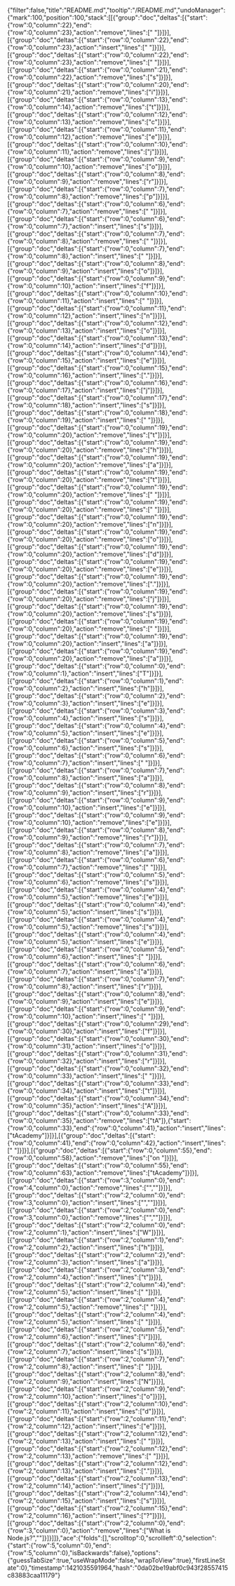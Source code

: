 {"filter":false,"title":"README.md","tooltip":"/README.md","undoManager":{"mark":100,"position":100,"stack":[[{"group":"doc","deltas":[{"start":{"row":0,"column":22},"end":{"row":0,"column":23},"action":"remove","lines":[" "]}]}],[{"group":"doc","deltas":[{"start":{"row":0,"column":22},"end":{"row":0,"column":23},"action":"insert","lines":[" "]}]}],[{"group":"doc","deltas":[{"start":{"row":0,"column":22},"end":{"row":0,"column":23},"action":"remove","lines":[" "]}]}],[{"group":"doc","deltas":[{"start":{"row":0,"column":21},"end":{"row":0,"column":22},"action":"remove","lines":["s"]}]}],[{"group":"doc","deltas":[{"start":{"row":0,"column":20},"end":{"row":0,"column":21},"action":"remove","lines":["i"]}]}],[{"group":"doc","deltas":[{"start":{"row":0,"column":13},"end":{"row":0,"column":14},"action":"remove","lines":["t"]}]}],[{"group":"doc","deltas":[{"start":{"row":0,"column":12},"end":{"row":0,"column":13},"action":"remove","lines":["c"]}]}],[{"group":"doc","deltas":[{"start":{"row":0,"column":11},"end":{"row":0,"column":12},"action":"remove","lines":["e"]}]}],[{"group":"doc","deltas":[{"start":{"row":0,"column":10},"end":{"row":0,"column":11},"action":"remove","lines":["j"]}]}],[{"group":"doc","deltas":[{"start":{"row":0,"column":9},"end":{"row":0,"column":10},"action":"remove","lines":["o"]}]}],[{"group":"doc","deltas":[{"start":{"row":0,"column":8},"end":{"row":0,"column":9},"action":"remove","lines":["r"]}]}],[{"group":"doc","deltas":[{"start":{"row":0,"column":7},"end":{"row":0,"column":8},"action":"remove","lines":["p"]}]}],[{"group":"doc","deltas":[{"start":{"row":0,"column":6},"end":{"row":0,"column":7},"action":"remove","lines":[" "]}]}],[{"group":"doc","deltas":[{"start":{"row":0,"column":6},"end":{"row":0,"column":7},"action":"insert","lines":["s"]}]}],[{"group":"doc","deltas":[{"start":{"row":0,"column":7},"end":{"row":0,"column":8},"action":"remove","lines":[" "]}]}],[{"group":"doc","deltas":[{"start":{"row":0,"column":7},"end":{"row":0,"column":8},"action":"insert","lines":[" "]}]}],[{"group":"doc","deltas":[{"start":{"row":0,"column":8},"end":{"row":0,"column":9},"action":"insert","lines":["o"]}]}],[{"group":"doc","deltas":[{"start":{"row":0,"column":9},"end":{"row":0,"column":10},"action":"insert","lines":["f"]}]}],[{"group":"doc","deltas":[{"start":{"row":0,"column":10},"end":{"row":0,"column":11},"action":"insert","lines":[" "]}]}],[{"group":"doc","deltas":[{"start":{"row":0,"column":11},"end":{"row":0,"column":12},"action":"insert","lines":["n"]}]}],[{"group":"doc","deltas":[{"start":{"row":0,"column":12},"end":{"row":0,"column":13},"action":"insert","lines":["o"]}]}],[{"group":"doc","deltas":[{"start":{"row":0,"column":13},"end":{"row":0,"column":14},"action":"insert","lines":["d"]}]}],[{"group":"doc","deltas":[{"start":{"row":0,"column":14},"end":{"row":0,"column":15},"action":"insert","lines":["e"]}]}],[{"group":"doc","deltas":[{"start":{"row":0,"column":15},"end":{"row":0,"column":16},"action":"insert","lines":["."]}]}],[{"group":"doc","deltas":[{"start":{"row":0,"column":16},"end":{"row":0,"column":17},"action":"insert","lines":["j"]}]}],[{"group":"doc","deltas":[{"start":{"row":0,"column":17},"end":{"row":0,"column":18},"action":"insert","lines":["s"]}]}],[{"group":"doc","deltas":[{"start":{"row":0,"column":18},"end":{"row":0,"column":19},"action":"insert","lines":[" "]}]}],[{"group":"doc","deltas":[{"start":{"row":0,"column":19},"end":{"row":0,"column":20},"action":"remove","lines":["t"]}]}],[{"group":"doc","deltas":[{"start":{"row":0,"column":19},"end":{"row":0,"column":20},"action":"remove","lines":["h"]}]}],[{"group":"doc","deltas":[{"start":{"row":0,"column":19},"end":{"row":0,"column":20},"action":"remove","lines":["a"]}]}],[{"group":"doc","deltas":[{"start":{"row":0,"column":19},"end":{"row":0,"column":20},"action":"remove","lines":["t"]}]}],[{"group":"doc","deltas":[{"start":{"row":0,"column":19},"end":{"row":0,"column":20},"action":"remove","lines":[" "]}]}],[{"group":"doc","deltas":[{"start":{"row":0,"column":19},"end":{"row":0,"column":20},"action":"remove","lines":[" "]}]}],[{"group":"doc","deltas":[{"start":{"row":0,"column":19},"end":{"row":0,"column":20},"action":"remove","lines":["n"]}]}],[{"group":"doc","deltas":[{"start":{"row":0,"column":19},"end":{"row":0,"column":20},"action":"remove","lines":["o"]}]}],[{"group":"doc","deltas":[{"start":{"row":0,"column":19},"end":{"row":0,"column":20},"action":"remove","lines":["d"]}]}],[{"group":"doc","deltas":[{"start":{"row":0,"column":19},"end":{"row":0,"column":20},"action":"remove","lines":["e"]}]}],[{"group":"doc","deltas":[{"start":{"row":0,"column":19},"end":{"row":0,"column":20},"action":"remove","lines":["."]}]}],[{"group":"doc","deltas":[{"start":{"row":0,"column":19},"end":{"row":0,"column":20},"action":"remove","lines":["j"]}]}],[{"group":"doc","deltas":[{"start":{"row":0,"column":19},"end":{"row":0,"column":20},"action":"remove","lines":["s"]}]}],[{"group":"doc","deltas":[{"start":{"row":0,"column":19},"end":{"row":0,"column":20},"action":"remove","lines":[" "]}]}],[{"group":"doc","deltas":[{"start":{"row":0,"column":19},"end":{"row":0,"column":20},"action":"insert","lines":["a"]}]}],[{"group":"doc","deltas":[{"start":{"row":0,"column":19},"end":{"row":0,"column":20},"action":"remove","lines":["a"]}]}],[{"group":"doc","deltas":[{"start":{"row":0,"column":0},"end":{"row":0,"column":1},"action":"insert","lines":["T"]}]}],[{"group":"doc","deltas":[{"start":{"row":0,"column":1},"end":{"row":0,"column":2},"action":"insert","lines":["h"]}]}],[{"group":"doc","deltas":[{"start":{"row":0,"column":2},"end":{"row":0,"column":3},"action":"insert","lines":["e"]}]}],[{"group":"doc","deltas":[{"start":{"row":0,"column":3},"end":{"row":0,"column":4},"action":"insert","lines":["s"]}]}],[{"group":"doc","deltas":[{"start":{"row":0,"column":4},"end":{"row":0,"column":5},"action":"insert","lines":["e"]}]}],[{"group":"doc","deltas":[{"start":{"row":0,"column":5},"end":{"row":0,"column":6},"action":"insert","lines":["s"]}]}],[{"group":"doc","deltas":[{"start":{"row":0,"column":6},"end":{"row":0,"column":7},"action":"insert","lines":[" "]}]}],[{"group":"doc","deltas":[{"start":{"row":0,"column":7},"end":{"row":0,"column":8},"action":"insert","lines":["a"]}]}],[{"group":"doc","deltas":[{"start":{"row":0,"column":8},"end":{"row":0,"column":9},"action":"insert","lines":["r"]}]}],[{"group":"doc","deltas":[{"start":{"row":0,"column":9},"end":{"row":0,"column":10},"action":"insert","lines":["e"]}]}],[{"group":"doc","deltas":[{"start":{"row":0,"column":9},"end":{"row":0,"column":10},"action":"remove","lines":["e"]}]}],[{"group":"doc","deltas":[{"start":{"row":0,"column":8},"end":{"row":0,"column":9},"action":"remove","lines":["r"]}]}],[{"group":"doc","deltas":[{"start":{"row":0,"column":7},"end":{"row":0,"column":8},"action":"remove","lines":["a"]}]}],[{"group":"doc","deltas":[{"start":{"row":0,"column":6},"end":{"row":0,"column":7},"action":"remove","lines":[" "]}]}],[{"group":"doc","deltas":[{"start":{"row":0,"column":5},"end":{"row":0,"column":6},"action":"remove","lines":["s"]}]}],[{"group":"doc","deltas":[{"start":{"row":0,"column":4},"end":{"row":0,"column":5},"action":"remove","lines":["e"]}]}],[{"group":"doc","deltas":[{"start":{"row":0,"column":4},"end":{"row":0,"column":5},"action":"insert","lines":["s"]}]}],[{"group":"doc","deltas":[{"start":{"row":0,"column":4},"end":{"row":0,"column":5},"action":"remove","lines":["s"]}]}],[{"group":"doc","deltas":[{"start":{"row":0,"column":4},"end":{"row":0,"column":5},"action":"insert","lines":["e"]}]}],[{"group":"doc","deltas":[{"start":{"row":0,"column":5},"end":{"row":0,"column":6},"action":"insert","lines":[" "]}]}],[{"group":"doc","deltas":[{"start":{"row":0,"column":6},"end":{"row":0,"column":7},"action":"insert","lines":["a"]}]}],[{"group":"doc","deltas":[{"start":{"row":0,"column":7},"end":{"row":0,"column":8},"action":"insert","lines":["r"]}]}],[{"group":"doc","deltas":[{"start":{"row":0,"column":8},"end":{"row":0,"column":9},"action":"insert","lines":["e"]}]}],[{"group":"doc","deltas":[{"start":{"row":0,"column":9},"end":{"row":0,"column":10},"action":"insert","lines":[" "]}]}],[{"group":"doc","deltas":[{"start":{"row":0,"column":29},"end":{"row":0,"column":30},"action":"insert","lines":["f"]}]}],[{"group":"doc","deltas":[{"start":{"row":0,"column":30},"end":{"row":0,"column":31},"action":"insert","lines":["o"]}]}],[{"group":"doc","deltas":[{"start":{"row":0,"column":31},"end":{"row":0,"column":32},"action":"insert","lines":["r"]}]}],[{"group":"doc","deltas":[{"start":{"row":0,"column":32},"end":{"row":0,"column":33},"action":"insert","lines":[" "]}]}],[{"group":"doc","deltas":[{"start":{"row":0,"column":33},"end":{"row":0,"column":34},"action":"insert","lines":["t"]}]}],[{"group":"doc","deltas":[{"start":{"row":0,"column":34},"end":{"row":0,"column":35},"action":"insert","lines":["A"]}]}],[{"group":"doc","deltas":[{"start":{"row":0,"column":33},"end":{"row":0,"column":35},"action":"remove","lines":["tA"]},{"start":{"row":0,"column":33},"end":{"row":0,"column":41},"action":"insert","lines":["tAcademy"]}]}],[{"group":"doc","deltas":[{"start":{"row":0,"column":41},"end":{"row":0,"column":42},"action":"insert","lines":[" "]}]}],[{"group":"doc","deltas":[{"start":{"row":0,"column":55},"end":{"row":0,"column":58},"action":"remove","lines":["on "]}]}],[{"group":"doc","deltas":[{"start":{"row":0,"column":55},"end":{"row":0,"column":63},"action":"remove","lines":["tAcademy"]}]}],[{"group":"doc","deltas":[{"start":{"row":3,"column":0},"end":{"row":4,"column":0},"action":"remove","lines":["",""]}]}],[{"group":"doc","deltas":[{"start":{"row":2,"column":0},"end":{"row":3,"column":0},"action":"insert","lines":["",""]}]}],[{"group":"doc","deltas":[{"start":{"row":2,"column":0},"end":{"row":3,"column":0},"action":"remove","lines":["",""]}]}],[{"group":"doc","deltas":[{"start":{"row":2,"column":0},"end":{"row":2,"column":1},"action":"insert","lines":["W"]}]}],[{"group":"doc","deltas":[{"start":{"row":2,"column":1},"end":{"row":2,"column":2},"action":"insert","lines":["h"]}]}],[{"group":"doc","deltas":[{"start":{"row":2,"column":2},"end":{"row":2,"column":3},"action":"insert","lines":["a"]}]}],[{"group":"doc","deltas":[{"start":{"row":2,"column":3},"end":{"row":2,"column":4},"action":"insert","lines":["t"]}]}],[{"group":"doc","deltas":[{"start":{"row":2,"column":4},"end":{"row":2,"column":5},"action":"insert","lines":[" "]}]}],[{"group":"doc","deltas":[{"start":{"row":2,"column":4},"end":{"row":2,"column":5},"action":"remove","lines":[" "]}]}],[{"group":"doc","deltas":[{"start":{"row":2,"column":4},"end":{"row":2,"column":5},"action":"insert","lines":[" "]}]}],[{"group":"doc","deltas":[{"start":{"row":2,"column":5},"end":{"row":2,"column":6},"action":"insert","lines":["i"]}]}],[{"group":"doc","deltas":[{"start":{"row":2,"column":6},"end":{"row":2,"column":7},"action":"insert","lines":["s"]}]}],[{"group":"doc","deltas":[{"start":{"row":2,"column":7},"end":{"row":2,"column":8},"action":"insert","lines":[" "]}]}],[{"group":"doc","deltas":[{"start":{"row":2,"column":8},"end":{"row":2,"column":9},"action":"insert","lines":["N"]}]}],[{"group":"doc","deltas":[{"start":{"row":2,"column":9},"end":{"row":2,"column":10},"action":"insert","lines":["o"]}]}],[{"group":"doc","deltas":[{"start":{"row":2,"column":10},"end":{"row":2,"column":11},"action":"insert","lines":["d"]}]}],[{"group":"doc","deltas":[{"start":{"row":2,"column":11},"end":{"row":2,"column":12},"action":"insert","lines":["e"]}]}],[{"group":"doc","deltas":[{"start":{"row":2,"column":12},"end":{"row":2,"column":13},"action":"insert","lines":[" "]}]}],[{"group":"doc","deltas":[{"start":{"row":2,"column":12},"end":{"row":2,"column":13},"action":"remove","lines":[" "]}]}],[{"group":"doc","deltas":[{"start":{"row":2,"column":12},"end":{"row":2,"column":13},"action":"insert","lines":["."]}]}],[{"group":"doc","deltas":[{"start":{"row":2,"column":13},"end":{"row":2,"column":14},"action":"insert","lines":["j"]}]}],[{"group":"doc","deltas":[{"start":{"row":2,"column":14},"end":{"row":2,"column":15},"action":"insert","lines":["s"]}]}],[{"group":"doc","deltas":[{"start":{"row":2,"column":15},"end":{"row":2,"column":16},"action":"insert","lines":["?"]}]}],[{"group":"doc","deltas":[{"start":{"row":2,"column":0},"end":{"row":3,"column":0},"action":"remove","lines":["What is Node.js?",""]}]}]]},"ace":{"folds":[],"scrolltop":0,"scrollleft":0,"selection":{"start":{"row":5,"column":0},"end":{"row":5,"column":0},"isBackwards":false},"options":{"guessTabSize":true,"useWrapMode":false,"wrapToView":true},"firstLineState":0},"timestamp":1421035591964,"hash":"0da02be19abf0c943f28557415c83883caa11179"}